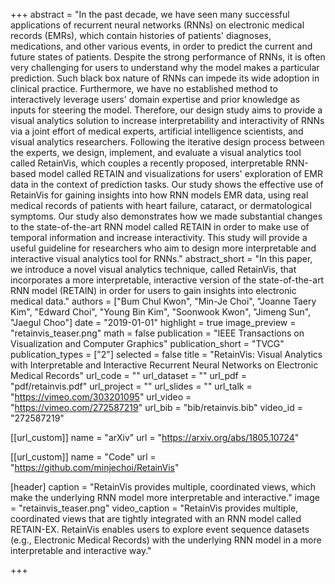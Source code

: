 +++
abstract = "In the past decade, we have seen many successful applications of recurrent neural networks (RNNs) on electronic medical records (EMRs), which contain histories of patients' diagnoses, medications, and other various events, in order to predict the current and future states of patients. Despite the strong performance of RNNs, it is often very challenging for users to understand why the model makes a particular prediction. Such black box nature of RNNs can impede its wide adoption in clinical practice. Furthermore, we have no established method to interactively leverage users' domain expertise and prior knowledge as inputs for steering the model. Therefore, our design study aims to provide a visual analytics solution to increase interpretability and interactivity of RNNs via a joint effort of medical experts, artificial intelligence scientists, and visual analytics researchers. Following the iterative design process between the experts, we design, implement, and evaluate a visual analytics tool called RetainVis, which couples a recently proposed, interpretable RNN-based model called RETAIN and visualizations for users' exploration of EMR data in the context of prediction tasks. Our study shows the effective use of RetainVis for gaining insights into how RNN models EMR data, using real medical records of patients with heart failure, cataract, or dermatological symptoms. Our study also demonstrates how we made substantial changes to the state-of-the-art RNN model called RETAIN in order to make use of temporal information and increase interactivity. This study will provide a useful guideline for researchers who aim to design more interpretable and interactive visual analytics tool for RNNs."
abstract_short = "In this paper, we introduce a novel visual analytics technique, called RetainVis, that incorporates a more interpretable, interactive version of the state-of-the-art RNN model (RETAIN) in order for users to gain insights into electronic medical data."
authors = ["Bum Chul Kwon", "Min-Je Choi", "Joanne Taery Kim", "Edward Choi", "Young Bin Kim", "Soonwook Kwon", "Jimeng Sun", "Jaegul Choo"]
date = "2019-01-01"
highlight = true
image_preview = "retainvis_teaser.png"
math = false
publication = "IEEE Transactions on Visualization and Computer Graphics"
publication_short = "TVCG"
publication_types = ["2"]
selected = false
title = "RetainVis: Visual Analytics with Interpretable and Interactive Recurrent Neural Networks on Electronic Medical Records"
url_code = ""
url_dataset = ""
url_pdf = "pdf/retainvis.pdf"
url_project = ""
url_slides = ""
url_talk = "https://vimeo.com/303201095"
url_video = "https://vimeo.com/272587219"
url_bib = "bib/retainvis.bib"
video_id = "272587219"

[[url_custom]]
name = "arXiv"
url = "https://arxiv.org/abs/1805.10724"

[[url_custom]]
name = "Code"
url = "https://github.com/minjechoi/RetainVis"

[header]
  caption = "RetainVis provides multiple, coordinated views, which make the underlying RNN model more interpretable and interactive."
  image = "retainvis_teaser.png"
  video_caption = "RetainVis provides multiple, coordinated views that are tightly integrated with an RNN model called RETAIN-EX. RetainVis enables users to explore event sequence datasets (e.g., Electronic Medical Records) with the underlying RNN model in a more interpretable and interactive way."

+++

